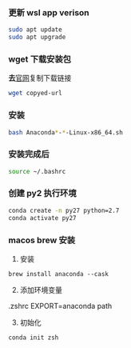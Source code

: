 ### 更新 wsl app verison

```bash
sudo apt update
sudo apt upgrade
```

### wget 下载安装包

**去**[官网](https://www.anaconda.com/download)复制下载链接

```bash
wget copyed-url
```

### 安装

```bash
bash Anaconda*-*-Linux-x86_64.sh
```

### 安装完成后

```bash
source ~/.bashrc
```

### 创建 py2 执行环境

```bash
conda create -n py27 python=2.7
conda activate py27
```

### macos brew 安装

1. 安装

```
brew install anaconda --cask
```

2. 添加环境变量

.zshrc
EXPORT=anaconda path

3. 初始化

```
conda init zsh
```
